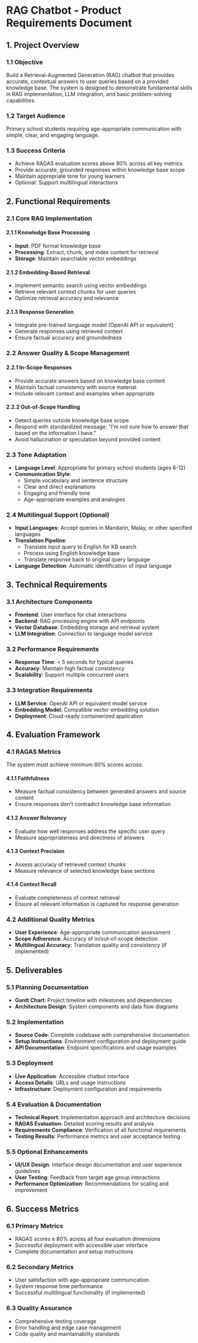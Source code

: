 # RAG Chatbot - Product Requirements Document

## 1. Project Overview

### 1.1 Objective
Build a Retrieval-Augmented Generation (RAG) chatbot that provides accurate, contextual answers to user queries based on a provided knowledge base. The system is designed to demonstrate fundamental skills in RAG implementation, LLM integration, and basic problem-solving capabilities.

### 1.2 Target Audience
Primary school students requiring age-appropriate communication with simple, clear, and engaging language.

### 1.3 Success Criteria
- Achieve RAGAS evaluation scores above 80% across all key metrics
- Provide accurate, grounded responses within knowledge base scope
- Maintain appropriate tone for young learners
- Optional: Support multilingual interactions

## 2. Functional Requirements

### 2.1 Core RAG Implementation

#### 2.1.1 Knowledge Base Processing
- **Input**: PDF format knowledge base
- **Processing**: Extract, chunk, and index content for retrieval
- **Storage**: Maintain searchable vector embeddings

#### 2.1.2 Embedding-Based Retrieval
- Implement semantic search using vector embeddings
- Retrieve relevant context chunks for user queries
- Optimize retrieval accuracy and relevance

#### 2.1.3 Response Generation
- Integrate pre-trained language model (OpenAI API or equivalent)
- Generate responses using retrieved context
- Ensure factual accuracy and groundedness

### 2.2 Answer Quality & Scope Management

#### 2.2.1 In-Scope Responses
- Provide accurate answers based on knowledge base content
- Maintain factual consistency with source material
- Include relevant context and examples when appropriate

#### 2.2.2 Out-of-Scope Handling
- Detect queries outside knowledge base scope
- Respond with standardized message: "I'm not sure how to answer that based on the information I have."
- Avoid hallucination or speculation beyond provided content

### 2.3 Tone Adaptation
- **Language Level**: Appropriate for primary school students (ages 6-12)
- **Communication Style**: 
  - Simple vocabulary and sentence structure
  - Clear and direct explanations
  - Engaging and friendly tone
  - Age-appropriate examples and analogies

### 2.4 Multilingual Support (Optional)
- **Input Languages**: Accept queries in Mandarin, Malay, or other specified languages
- **Translation Pipeline**: 
  - Translate input query to English for KB search
  - Process using English knowledge base
  - Translate response back to original query language
- **Language Detection**: Automatic identification of input language

## 3. Technical Requirements

### 3.1 Architecture Components
- **Frontend**: User interface for chat interactions
- **Backend**: RAG processing engine with API endpoints
- **Vector Database**: Embedding storage and retrieval system
- **LLM Integration**: Connection to language model service

### 3.2 Performance Requirements
- **Response Time**: < 5 seconds for typical queries
- **Accuracy**: Maintain high factual consistency
- **Scalability**: Support multiple concurrent users

### 3.3 Integration Requirements
- **LLM Service**: OpenAI API or equivalent model service
- **Embedding Model**: Compatible vector embedding solution
- **Deployment**: Cloud-ready containerized application

## 4. Evaluation Framework

### 4.1 RAGAS Metrics
The system must achieve minimum 80% scores across:

#### 4.1.1 Faithfulness
- Measure factual consistency between generated answers and source content
- Ensure responses don't contradict knowledge base information

#### 4.1.2 Answer Relevancy  
- Evaluate how well responses address the specific user query
- Measure appropriateness and directness of answers

#### 4.1.3 Context Precision
- Assess accuracy of retrieved context chunks
- Measure relevance of selected knowledge base sections

#### 4.1.4 Context Recall
- Evaluate completeness of context retrieval
- Ensure all relevant information is captured for response generation

### 4.2 Additional Quality Metrics
- **User Experience**: Age-appropriate communication assessment
- **Scope Adherence**: Accuracy of in/out-of-scope detection
- **Multilingual Accuracy**: Translation quality and consistency (if implemented)

## 5. Deliverables

### 5.1 Planning Documentation
- **Gantt Chart**: Project timeline with milestones and dependencies
- **Architecture Design**: System components and data flow diagrams

### 5.2 Implementation
- **Source Code**: Complete codebase with comprehensive documentation
- **Setup Instructions**: Environment configuration and deployment guide
- **API Documentation**: Endpoint specifications and usage examples

### 5.3 Deployment
- **Live Application**: Accessible chatbot interface
- **Access Details**: URLs and usage instructions
- **Infrastructure**: Deployment configuration and requirements

### 5.4 Evaluation & Documentation
- **Technical Report**: Implementation approach and architecture decisions
- **RAGAS Evaluation**: Detailed scoring results and analysis
- **Requirements Compliance**: Verification of all functional requirements
- **Testing Results**: Performance metrics and user acceptance testing

### 5.5 Optional Enhancements
- **UI/UX Design**: Interface design documentation and user experience guidelines
- **User Testing**: Feedback from target age group interactions
- **Performance Optimization**: Recommendations for scaling and improvement

## 6. Success Metrics

### 6.1 Primary Metrics
- RAGAS scores e 80% across all four evaluation dimensions
- Successful deployment with accessible user interface
- Complete documentation and setup instructions

### 6.2 Secondary Metrics
- User satisfaction with age-appropriate communication
- System response time performance
- Successful multilingual functionality (if implemented)

### 6.3 Quality Assurance
- Comprehensive testing coverage
- Error handling and edge case management
- Code quality and maintainability standards